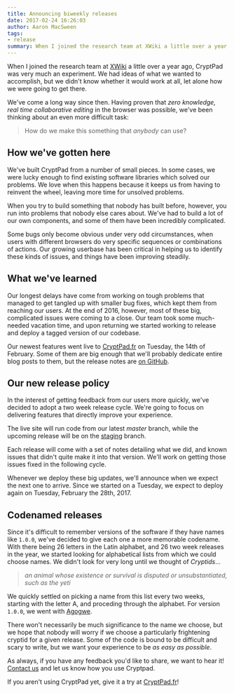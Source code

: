 ```yaml
---
title: Announcing biweekly releases
date: 2017-02-24 16:26:03
author: Aaron MacSween
tags:
- release
summary: When I joined the research team at XWiki a little over a year ago, CryptPad was very much an experiment. We had ideas of what we wanted to accomplish, but we didn't know whether it would work at all...
---
```


When I joined the research team at [XWiki](http://www.xwiki.com/en/team/) a little over a year ago, CryptPad was very much an experiment.
We had ideas of what we wanted to accomplish, but we didn't know whether it would work at all, let alone how we were going to get there.

We've come a long way since then.
Having proven that _zero knowledge, real time collaborative editing_ in the browser was possible, we've been thinking about an even more difficult task:

> How do we make this something that _anybody_ can use?

## How we've gotten here

We've built CryptPad from a number of small pieces.
In some cases, we were lucky enough to find existing software libraries which solved our problems.
We love when this happens because it keeps us from having to reinvent the wheel, leaving more time for unsolved problems.

When you try to build something that nobody has built before, however, you run into problems that nobody else cares about.
We've had to build a lot of our own components, and some of them have been incredibly complicated.

Some bugs only become obvious under very odd circumstances, when users with different browsers do very specific sequences or combinations of actions.
Our growing userbase has been critical in helping us to identify these kinds of issues, and things have been improving steadily.

## What we've learned

Our longest delays have come from working on tough problems that managed to get tangled up with smaller bug fixes, which kept them from reaching our users.
At the end of 2016, however, most of these big, complicated issues were coming to a close.
Our team took some much-needed vacation time, and upon returning we started working to release and deploy a tagged version of our codebase.

Our newest features went live to [CryptPad.fr](https://cryptpad.fr) on Tuesday, the 14th of February.
Some of them are big enough that we'll probably dedicate entire blog posts to them, but the release notes are [on GitHub](https://github.com/xwiki-labs/cryptpad/tree/1.0.0).

## Our new release policy

In the interest of getting feedback from our users more quickly, we've decided to adopt a two week release cycle.
We're going to focus on delivering features that directly improve your experience.

The live site will run code from our latest _master_ branch, while the upcoming release will be on the [staging](https://github.com/xwiki-labs/cryptpad/tree/staging) branch.

Each release will come with a set of notes detailing what we did, and known issues that didn't quite make it into that version.
We'll work on getting those issues fixed in the following cycle.

Whenever we deploy these big updates, we'll announce when we expect the next one to arrive.
Since we started on a Tuesday, we expect to deploy again on Tuesday, February the 28th, 2017.

## Codenamed releases

Since it's difficult to remember versions of the software if they have names like `1.0.0`, we've decided to give each one a more memorable codename.
With there being 26 letters in the Latin alphabet, and 26 two week releases in the year, we started looking for alphabetical lists from which we could choose names.
We didn't look for very long until we thought of _Cryptids_...

> _an animal whose existence or survival is disputed or unsubstantiated, such as the yeti_

We quickly settled on picking a name from this list every two weeks, starting with the letter A, and proceding through the alphabet.
For version `1.0.0`, we went with [Agogwe](https://en.wikipedia.org/wiki/Agogwe).

There won't necessarily be much significance to the name we choose, but we hope that nobody will worry if we choose a particularly frightening cryptid for a given release.
Some of the code is bound to be difficult and scary to write, but we want your experience to be _as easy as possible_.

As always, if you have any feedback you'd like to share, we want to hear it!
[Contact us](https://cryptpad.fr/contact.html) and let us know how you use Cryptpad.

If you aren't using CryptPad yet, give it a try at [CryptPad.fr](https://cryptpad.fr)!

